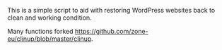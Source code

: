 This is a simple script to aid with restoring WordPress websites back to clean and working condition. 
  
Many functions forked https://github.com/zone-eu/clinup/blob/master/clinup.
